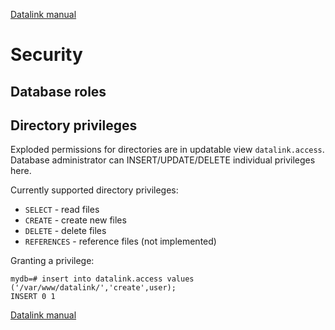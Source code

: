 [Datalink manual](README.md)

Security
========

Database roles
--------------


Directory privileges
--------------------

Exploded permissions for directories are in updatable view `datalink.access`. 
Database administrator can INSERT/UPDATE/DELETE individual privileges here.

Currently supported directory privileges:
- `SELECT` - read files
- `CREATE` - create new files
- `DELETE` - delete files
- `REFERENCES` - reference files (not implemented)

Granting a privilege:

    mydb=# insert into datalink.access values ('/var/www/datalink/','create',user);
    INSERT 0 1


[Datalink manual](README.md)
